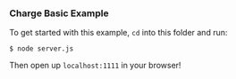 ### Charge Basic Example

To get started with this example, `cd` into this folder and run:

```
$ node server.js
```

Then open up `localhost:1111` in your browser!
